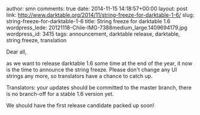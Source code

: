 author: smn
comments: true
date: 2014-11-15 14:18:57+00:00
layout: post
link: http://www.darktable.org/2014/11/string-freeze-for-darktable-1-6/
slug: string-freeze-for-darktable-1-6
title: String freeze for darktable 1.6
wordpress_lede: 20121118-Chile-IMG-7388medium_large.1409694179.jpg
wordpress_id: 3415
tags: announcement, darktable release, darktable, string freeze, translation

Dear all,

as we want to release darktable 1.6 some time at the end of the year, it now is the time to announce the string freeze. Please don't change any UI strings any more, so translators have a chance to catch up.

Translators: your updates should be committed to the master branch, there is no branch-off for a stable 1.6 version yet.

We should have the first release candidate packed up soon!
